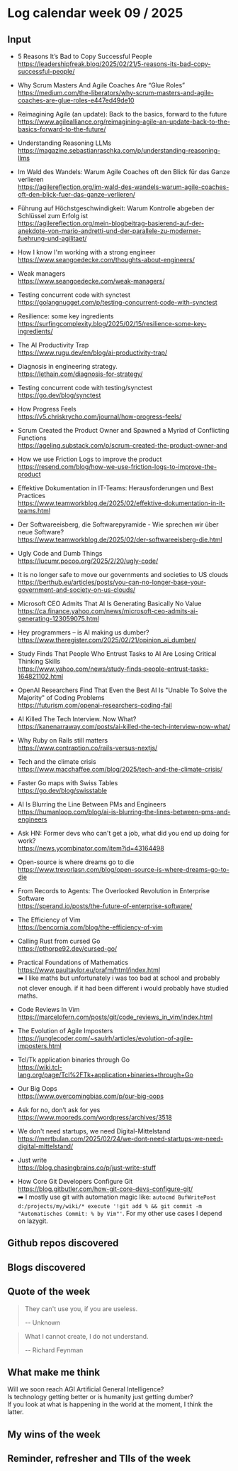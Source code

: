 # Log calendar week 09 / 2025


## Input


- 5 Reasons It’s Bad to Copy Successful People  
https://leadershipfreak.blog/2025/02/21/5-reasons-its-bad-copy-successful-people/
- Why Scrum Masters And Agile Coaches Are “Glue Roles”  
https://medium.com/the-liberators/why-scrum-masters-and-agile-coaches-are-glue-roles-e447ed49de10
- Reimagining Agile (an update): Back to the basics, forward to the future  
https://www.agilealliance.org/reimagining-agile-an-update-back-to-the-basics-forward-to-the-future/
- Understanding Reasoning LLMs  
https://magazine.sebastianraschka.com/p/understanding-reasoning-llms

- Im Wald des Wandels: Warum Agile Coaches oft den Blick für das Ganze verlieren  
https://agilereflection.org/im-wald-des-wandels-warum-agile-coaches-oft-den-blick-fuer-das-ganze-verlieren/
- Führung auf Höchstgeschwindigkeit: Warum Kontrolle abgeben der Schlüssel zum Erfolg ist  
https://agilereflection.org/mein-blogbeitrag-basierend-auf-der-anekdote-von-mario-andretti-und-der-parallele-zu-moderner-fuehrung-und-agilitaet/

- How I know I'm working with a strong engineer  
https://www.seangoedecke.com/thoughts-about-engineers/
- Weak managers  
https://www.seangoedecke.com/weak-managers/
- Testing concurrent code with synctest  
https://golangnugget.com/p/testing-concurrent-code-with-synctest
- Resilience: some key ingredients  
https://surfingcomplexity.blog/2025/02/15/resilience-some-key-ingredients/
- The AI Productivity Trap  
https://www.rugu.dev/en/blog/ai-productivity-trap/
- Diagnosis in engineering strategy.  
https://lethain.com/diagnosis-for-strategy/
- Testing concurrent code with testing/synctest  
https://go.dev/blog/synctest
- How Progress Feels  
https://v5.chriskrycho.com/journal/how-progress-feels/

- Scrum Created the Product Owner and Spawned a Myriad of Conflicting Functions  
https://ageling.substack.com/p/scrum-created-the-product-owner-and
- How we use Friction Logs to improve the product  
https://resend.com/blog/how-we-use-friction-logs-to-improve-the-product
- Effektive Dokumentation in IT-Teams: Herausforderungen und Best Practices  
https://www.teamworkblog.de/2025/02/effektive-dokumentation-in-it-teams.html
- Der Softwareeisberg, die Softwarepyramide - Wie sprechen wir über neue Software?  
https://www.teamworkblog.de/2025/02/der-softwareeisberg-die.html

- Ugly Code and Dumb Things  
https://lucumr.pocoo.org/2025/2/20/ugly-code/
- It is no longer safe to move our governments and societies to US clouds  
https://berthub.eu/articles/posts/you-can-no-longer-base-your-government-and-society-on-us-clouds/


- Microsoft CEO Admits That AI Is Generating Basically No Value  
https://ca.finance.yahoo.com/news/microsoft-ceo-admits-ai-generating-123059075.html
- Hey programmers – is AI making us dumber?  
https://www.theregister.com/2025/02/21/opinion_ai_dumber/
- Study Finds That People Who Entrust Tasks to AI Are Losing Critical Thinking Skills  
https://www.yahoo.com/news/study-finds-people-entrust-tasks-164821102.html
- OpenAI Researchers Find That Even the Best AI Is "Unable To Solve the Majority" of Coding Problems  
https://futurism.com/openai-researchers-coding-fail


- AI Killed The Tech Interview. Now What?  
https://kanenarraway.com/posts/ai-killed-the-tech-interview-now-what/
- Why Ruby on Rails still matters  
https://www.contraption.co/rails-versus-nextjs/


- Tech and the climate crisis  
https://www.macchaffee.com/blog/2025/tech-and-the-climate-crisis/
- Faster Go maps with Swiss Tables  
https://go.dev/blog/swisstable

- AI Is Blurring the Line Between PMs and Engineers  
https://humanloop.com/blog/ai-is-blurring-the-lines-between-pms-and-engineers
- Ask HN: Former devs who can't get a job, what did you end up doing for work?  
https://news.ycombinator.com/item?id=43164498
- Open-source is where dreams go to die  
https://www.trevorlasn.com/blog/open-source-is-where-dreams-go-to-die
- From Records to Agents: The Overlooked Revolution in Enterprise Software  
https://sperand.io/posts/the-future-of-enterprise-software/
- The Efficiency of Vim  
https://bencornia.com/blog/the-efficiency-of-vim
- Calling Rust from cursed Go  
https://pthorpe92.dev/cursed-go/
- Practical Foundations of Mathematics  
https://www.paultaylor.eu/prafm/html/index.html  
:arrow_right: I like maths but unfortunately i was too bad at school and probably not clever enough. if it had been different i would probably have studied maths.
- Code Reviews In Vim  
https://marcelofern.com/posts/git/code_reviews_in_vim/index.html
- The Evolution of Agile Imposters  
https://junglecoder.com/~saulrh/articles/evolution-of-agile-imposters.html
- Tcl/Tk application binaries through Go  
https://wiki.tcl-lang.org/page/Tcl%2FTk+application+binaries+through+Go
- Our Big Oops  
https://www.overcomingbias.com/p/our-big-oops
- Ask for no, don’t ask for yes  
https://www.mooreds.com/wordpress/archives/3518
- We don't need startups, we need Digital-Mittelstand  
https://mertbulan.com/2025/02/24/we-dont-need-startups-we-need-digital-mittelstand/
- Just write  
https://blog.chasingbrains.co/p/just-write-stuff
- How Core Git Developers Configure Git  
https://blog.gitbutler.com/how-git-core-devs-configure-git/  
:arrow_right: I mostly use git with automation magic like: `autocmd BufWritePost d:/projects/my/wiki/* execute '!git add % && git commit -m "Automatisches Commit: % by Vim"'`. For my other use cases I depend on lazygit.  

## Github repos discovered

## Blogs discovered

## Quote of the week

> They can't use you, if you are useless.
>
> -- Unknown

> What I cannot create, I do not understand.
>
> -- Richard Feynman


## What make me think
Will we soon reach AGI Artificial General Intelligence?  
Is technology getting better or is humanity just getting dumber?  
If you look at what is happening in the world at the moment, I think the latter.


## My wins of the week

## Reminder, refresher and TIls of the week
